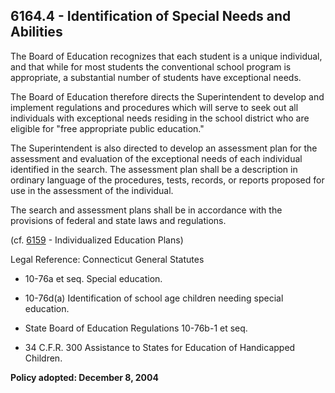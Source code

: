 ## 6164.4 - Identification of Special Needs and Abilities

The Board of Education recognizes that each student is a unique individual, and that while for most students the conventional school program is appropriate, a substantial number of students have exceptional needs.

The Board of Education therefore directs the Superintendent to develop and implement regulations and procedures which will serve to seek out all individuals with exceptional needs residing in the school district who are eligible for "free appropriate public education."

The Superintendent is also directed to develop an assessment plan for the assessment and evaluation of the exceptional needs of each individual identified in the search.  The assessment plan shall be a description in ordinary language of the procedures, tests, records, or reports proposed for use in the assessment of the individual.

The search and assessment plans shall be in accordance with the provisions of federal and state laws and regulations.

(cf. [6159](6159.md) - Individualized Education Plans)

Legal Reference:  Connecticut General Statutes

* 10-76a et seq. Special education.

* 10-76d(a) Identification of school age children needing special education.

* State Board of Education Regulations 10-76b-1 et seq.

* 34 C.F.R. 300 Assistance to States for Education of Handicapped Children.

**Policy adopted:  December 8, 2004**

